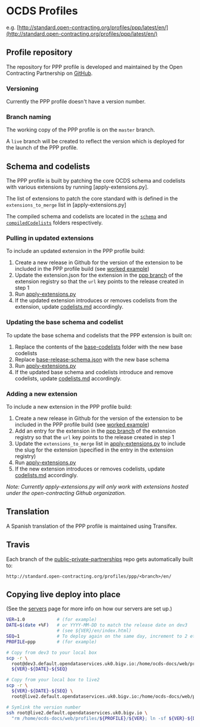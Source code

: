 # OCDS Profiles

e.g. [http://standard.open-contracting.org/profiles/ppp/latest/en/](http://standard.open-contracting.org/profiles/ppp/latest/en/)

## Profile repository

The repository for PPP profile is developed and maintained by the Open Contracting Partnership on [GitHub](https://github.com/open-contracting/public-private-partnerships).

### Versioning

Currently the PPP profile doesn't have a version number.

### Branch naming

The working copy of the PPP profile is on the `master` branch.

A `live` branch will be created to reflect the version which is deployed for the launch of the PPP profile.

## Schema and codelists

The PPP profile is built by patching the core OCDS schema and codelists with various extensions by running [apply-extensions.py].

The list of extensions to patch the core standard with is defined in the `extensions_to_merge` list in [apply-extensions.py]

The compiled schema and codelists are located in the [`schema`](https://github.com/open-contracting/public-private-partnerships/tree/master/schema) and [`compiledCodelists`](https://github.com/open-contracting/public-private-partnerships/tree/master/compiledCodelists) folders respectively.

### Pulling in updated extensions

To include an updated extension in the PPP profile build:

1. Create a new release in Github for the version of the extension to be included in the PPP profile build (see [worked example](../standard/deployment#pinning-extensions-worked-example))
1. Update the extension.json for the extension in the [ppp branch](https://github.com/open-contracting/extension_registry/tree/ppp) of the extension registry so that the `url` key points to the release created in step 1
1. Run [apply-extensions.py](https://github.com/open-contracting/public-private-partnerships/blob/master/schema/apply-extensions.py)
1. If the updated extension introduces or removes codelists from the extension, update [codelists.md](https://github.com/open-contracting/public-private-partnerships/blob/master/docs/reference/codelists.md) accordingly.

### Updating the base schema and codelist

To update the base schema and codelists that the PPP extension is built on:

1. Replace the contents of the [base-codelists](https://github.com/open-contracting/public-private-partnerships/tree/master/schema/base-codelists) folder with the new base codelists
1. Replace [base-release-schema.json](https://github.com/open-contracting/public-private-partnerships/blob/master/schema/base-release-schema.json) with the new base schema
1. Run [apply-extensions.py](https://github.com/open-contracting/public-private-partnerships/blob/master/schema/apply-extensions.py)
1. If the updated base schema and codelists introduce and remove codelists, update [codelists.md](https://github.com/open-contracting/public-private-partnerships/blob/master/docs/reference/codelists.md) accordingly.

### Adding a new extension

To include a new extension in the PPP profile build:

1. Create a new release in Github for the version of the extension to be included in the PPP profile build (see [worked example](../standard/deployment#pinning-extensions-worked-example))
1. Add an entry for the extension in the [ppp branch](https://github.com/open-contracting/extension_registry/tree/ppp) of the extension registry so that the `url` key points to the release created in step 1
1. Update the `extensions_to_merge` list in [apply-extensions.py](https://github.com/open-contracting/public-private-partnerships/blob/master/schema/apply-extensions.py) to include the slug for the extension (specified in the entry in the extension registry)
1. Run [apply-extensions.py](https://github.com/open-contracting/public-private-partnerships/blob/master/schema/apply-extensions.py)
1. If the new extension introduces or removes codelists, update [codelists.md](https://github.com/open-contracting/public-private-partnerships/blob/master/docs/reference/codelists.md) accordingly.

*Note: Currently apply-extensions.py will only work with extensions hosted under the open-contracting Github organization.*

## Translation

A Spanish translation of the PPP profile is maintained using Transifex.

## Travis

Each branch of the [public-private-partnerships](https://github.com/open-contracting/public-private-partnerships) repo gets automatically built to:

`http://standard.open-contracting.org/profiles/ppp/<branch>/en/`

## Copying live deploy into place

(See the [servers](../systems/servers) page for more info on how our servers are set up.)

```bash
VER=1.0            # (for example)
DATE=$(date +%F)   # or YYYY-MM-DD to match the release date on dev3
                   # (see ${VER}/en/index.html)
SEQ=1              # To deploy again on the same day, increment to 2 etc
PROFILE=ppp        # (for example)

# Copy from dev3 to your local box
scp -r \
  root@dev3.default.opendataservices.uk0.bigv.io:/home/ocds-docs/web/profiles/${PROFILE}/${VER} \
  ${VER}-${DATE}-${SEQ}

# Copy from your local box to live2
scp -r \
  ${VER}-${DATE}-${SEQ} \
  root@live2.default.opendataservices.uk0.bigv.io:/home/ocds-docs/web/profiles/${PROFILE}/

# Symlink the version number
ssh root@live2.default.opendataservices.uk0.bigv.io \
  "rm /home/ocds-docs/web/profiles/${PROFILE}/${VER}; ln -sf ${VER}-${DATE}-${SEQ} /home/ocds-docs/web/profiles/${PROFILE}/${VER}"
```
